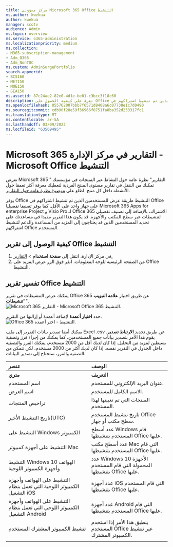 ```yaml
---
title: مركز مسؤولي Microsoft 365 Office التنشيط
ms.author: kwekua
author: kwekua
manager: scotv
audience: Admin
ms.topic: overview
ms.service: o365-administration
ms.localizationpriority: medium
ms.collection:
- M365-subscription-management
- Adm_O365
- Adm_NonTOC
ms.custom: AdminSurgePortfolio
search.appverid:
- BCS160
- MET150
- MOE150
- GEA150
ms.assetid: 87c24ae2-82e0-4d1e-be01-c3bcc3f18c60
description: تعرف على كيفية الحصول على Office التنشيط لمعرفة المستخدمين الذين تم تنشيط اشتراكهم في Office، وتحديد المستخدمين الذين قد يحتاجون إلى مساعدة إضافية.
ms.openlocfilehash: 055762007bbb7f6571d8408a6c07738e1c7d0490
ms.sourcegitcommit: cdb90f28e59f36966f8751fa8ba352d233317fc1
ms.translationtype: MT
ms.contentlocale: ar-SA
ms.lasthandoff: 03/09/2022
ms.locfileid: "63569495"
---
```

# <a name="microsoft-365-reports-in-the-admin-center---microsoft-office-activations"></a>Microsoft 365 التقارير في مركز الإدارة - Microsoft Office التنشيط

تعرض Microsoft 365 "التقارير" نظرة عامة حول النشاط عبر المنتجات في مؤسستك. تمكنك من التنقل في تقارير مستوى المنتج الفردية لتعطيك معرفة أكثر تعمقا حول الأنشطة داخل كل منتج. اطلع على [موضوع نظرة عامة حول التقارير](activity-reports.md).
  
يوفر Office التنشيط طريقة عرض للمستخدمين الذين تم تنشيط اشتراكهم في Office على جهاز واحد على الأقل. كما يوفر تصنيفا تفصيليا Microsoft 365 Apps for enterprise Project و Visio Pro لـ Office 365 الاشتراك، بالإضافة إلى تصنيف تفصيلي لتنشيطات عبر سطح المكتب والأجهزة. قد يكون هذا التقرير مفيدا في مساعدتك على تحديد المستخدمين الذين قد يحتاجون إلى المزيد من المساعدة والدعم لتنشيط اشتراكهم Office المستخدم.
  
## <a name="how-to-get-to-the-office-activations-report"></a>كيفية الوصول إلى تقرير Office التنشيط

1. في مركز الإدارة، انتقل إلى **صفحة استخدام** \> <a href="https://go.microsoft.com/fwlink/p/?linkid=2074756" target="_blank">التقارير.</a> 
2. من الصفحة الرئيسية للوحة المعلومات، انقر فوق الزر  عرض المزيد على Office التنشيط.
  
## <a name="interpret-the-office-activations-report"></a>تفسير تقرير Office التنشيط
  
يمكنك عرض التنشيطات في تقرير Office 365 عن طريق اختيار **علامة التبويب "تنشيطات**".<br/>![Microsoft 365 التقارير - Microsoft Office 365 التنشيط.](../../media/e1df82a2-3336-4b38-b66c-b286c44b82ee.png)

حدد **اختيار أعمدة** لإضافة أعمدة أو إزالتها من التقرير.  <br/> ![Office 365 التنشيط - اختر أعمدة.](../../media/d11a0efa-a067-4440-a4f3-71b618a90301.png)

يمكنك أيضا تصدير بيانات التقرير إلى ملف Excel .csv عن طريق تحديد **الارتباط تصدير**. يقوم هذا الأمر بتصدير بيانات جميع المستخدمين، كما يمكنك من إجراء فرز وتصفية بسيطين لمزيد من التحليل. إذا كان لديك أقل من 2000 مستخدم، يمكنك الفرز والتصفية داخل الجدول في التقرير نفسه. إذا كان لديك أكثر من 2000 مستخدم، لكي تتمكن من التصفية والفرز، ستحتاج إلى تصدير البيانات. 

|عنصر|الوصف|
|:-----|:-----|
|**متري**|**التعريف**|
|اسم المستخدم  <br/> |عنوان البريد الإلكتروني للمستخدم.  <br/> |
|اسم العرض  <br/> |الاسم الكامل للمستخدم.  <br/> |
|تراخيص المنتجات  <br/> |المنتجات التي تم تعيينها لهذا المستخدم.  <br/> |
|تاريخ التنشيط الأخير(UTC)  <br/> |تاريخ تنشيط المستخدم Office سطح مكتب أو جهاز.  <br/> |
|التنشيط على Windows الكمبيوتر  <br/> |عدد أسطح Windows قام المستخدم بتنشيطها Office عليها.  <br/> |
|التنشيط على أجهزة كمبيوتر Mac <br/> |عدد أسطح مكتب Mac التي قام المستخدم بتنشيطها Office عليها.|
|التنشيط Windows 10 الهواتف وأجهزة الكمبيوتر اللوحية  <br/> |عدد Windows 10 الأجهزة المحمولة التي قام المستخدم بتنشيطها Office عليها.  <br/> |
|التنشيط على الهواتف وأجهزة الكمبيوتر اللوحية التي تعمل بنظام التشغيل iOS  <br/> |عدد أجهزة iOS التي قام المستخدم بتنشيطها Office عليها.|
|التنشيط على الهواتف وأجهزة الكمبيوتر اللوحي التي تعمل بنظام التشغيل Android  <br/> |عدد أجهزة Android التي قام المستخدم بتنشيطها Office عليها.  <br/> |
|تنشيط الكمبيوتر المشترك المستخدم |ينطبق هذا الأمر إذا استخدم المستخدم Office عبر تنشيط الكمبيوتر المشترك.|
|||
   